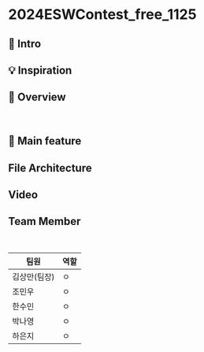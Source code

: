 # 2024ESWContest_free_1125

## 🔖 Intro

## 💡 Inspiration

## 📸 Overview

<br>


## 👀 Main feature

## File Architecture


## Video


## Team Member

<br>

| 팀원 | 역할 |
|----------|----------|
| 김상만(팀장)  | ㅇ  |
| 조민우   | ㅇ |
| 한수민 | ㅇ |
| 박나영 | ㅇ | 
| 하은지 | ㅇ | 
